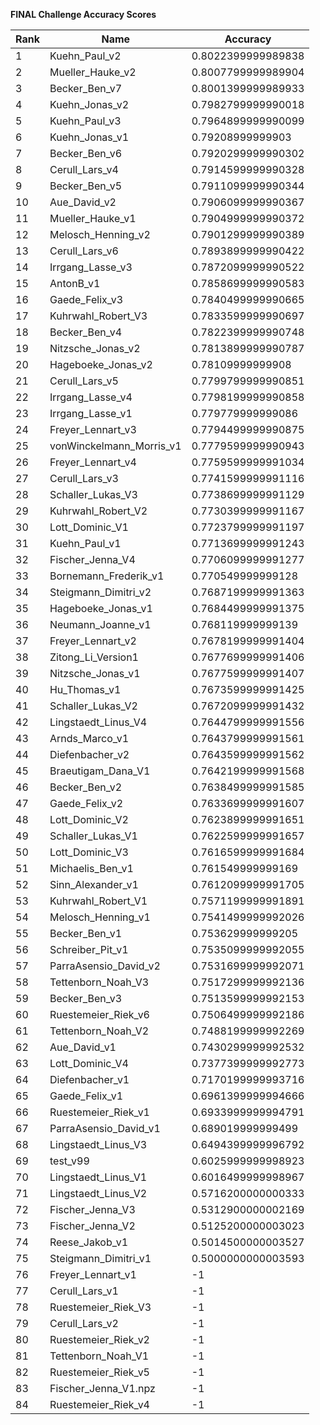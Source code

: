 **FINAL Challenge Accuracy Scores**



|Rank|Name|Accuracy|
|----|-----|---|
|1|Kuehn_Paul_v2|0.8022399999989838|
|2|Mueller_Hauke_v2|0.8007799999989904|
|3|Becker_Ben_v7|0.8001399999989933|
|4|Kuehn_Jonas_v2|0.7982799999990018|
|5|Kuehn_Paul_v3|0.7964899999990099|
|6|Kuehn_Jonas_v1|0.79208999999903|
|7|Becker_Ben_v6|0.7920299999990302|
|8|Cerull_Lars_v4|0.7914599999990328|
|9|Becker_Ben_v5|0.7911099999990344|
|10|Aue_David_v2|0.7906099999990367|
|11|Mueller_Hauke_v1|0.7904999999990372|
|12|Melosch_Henning_v2|0.7901299999990389|
|13|Cerull_Lars_v6|0.7893899999990422|
|14|Irrgang_Lasse_v3|0.7872099999990522|
|15|AntonB_v1|0.7858699999990583|
|16|Gaede_Felix_v3|0.7840499999990665|
|17|Kuhrwahl_Robert_V3|0.7833599999990697|
|18|Becker_Ben_v4|0.7822399999990748|
|19|Nitzsche_Jonas_v2|0.7813899999990787|
|20|Hageboeke_Jonas_v2|0.78109999999908|
|21|Cerull_Lars_v5|0.7799799999990851|
|22|Irrgang_Lasse_v4|0.7798199999990858|
|23|Irrgang_Lasse_v1|0.779779999999086|
|24|Freyer_Lennart_v3|0.7794499999990875|
|25|vonWinckelmann_Morris_v1|0.7779599999990943|
|26|Freyer_Lennart_v4|0.7759599999991034|
|27|Cerull_Lars_v3|0.7741599999991116|
|28|Schaller_Lukas_V3|0.7738699999991129|
|29|Kuhrwahl_Robert_V2|0.7730399999991167|
|30|Lott_Dominic_V1|0.7723799999991197|
|31|Kuehn_Paul_v1|0.7713699999991243|
|32|Fischer_Jenna_V4|0.7706099999991277|
|33|Bornemann_Frederik_v1|0.770549999999128|
|34|Steigmann_Dimitri_v2|0.7687199999991363|
|35|Hageboeke_Jonas_v1|0.7684499999991375|
|36|Neumann_Joanne_v1|0.768119999999139|
|37|Freyer_Lennart_v2|0.7678199999991404|
|38|Zitong_Li_Version1|0.7677699999991406|
|39|Nitzsche_Jonas_v1|0.7677599999991407|
|40|Hu_Thomas_v1|0.7673599999991425|
|41|Schaller_Lukas_V2|0.7672099999991432|
|42|Lingstaedt_Linus_V4|0.7644799999991556|
|43|Arnds_Marco_v1|0.7643799999991561|
|44|Diefenbacher_v2|0.7643599999991562|
|45|Braeutigam_Dana_V1|0.7642199999991568|
|46|Becker_Ben_v2|0.7638499999991585|
|47|Gaede_Felix_v2|0.7633699999991607|
|48|Lott_Dominic_V2|0.7623899999991651|
|49|Schaller_Lukas_V1|0.7622599999991657|
|50|Lott_Dominic_V3|0.7616599999991684|
|51|Michaelis_Ben_v1|0.761549999999169|
|52|Sinn_Alexander_v1|0.7612099999991705|
|53|Kuhrwahl_Robert_V1|0.7571199999991891|
|54|Melosch_Henning_v1|0.7541499999992026|
|55|Becker_Ben_v1|0.753629999999205|
|56|Schreiber_Pit_v1|0.7535099999992055|
|57|ParraAsensio_David_v2|0.7531699999992071|
|58|Tettenborn_Noah_V3|0.7517299999992136|
|59|Becker_Ben_v3|0.7513599999992153|
|60|Ruestemeier_Riek_v6|0.7506499999992186|
|61|Tettenborn_Noah_V2|0.7488199999992269|
|62|Aue_David_v1|0.7430299999992532|
|63|Lott_Dominic_V4|0.7377399999992773|
|64|Diefenbacher_v1|0.7170199999993716|
|65|Gaede_Felix_v1|0.6961399999994666|
|66|Ruestemeier_Riek_v1|0.6933999999994791|
|67|ParraAsensio_David_v1|0.689019999999499|
|68|Lingstaedt_Linus_V3|0.6494399999996792|
|69|test_v99|0.6025999999998923|
|70|Lingstaedt_Linus_V1|0.6016499999998967|
|71|Lingstaedt_Linus_V2|0.5716200000000333|
|72|Fischer_Jenna_V3|0.5312900000002169|
|73|Fischer_Jenna_V2|0.5125200000003023|
|74|Reese_Jakob_v1|0.5014500000003527|
|75|Steigmann_Dimitri_v1|0.5000000000003593|
|76|Freyer_Lennart_v1|-1|
|77|Cerull_Lars_v1|-1|
|78|Ruestemeier_Riek_V3|-1|
|79|Cerull_Lars_v2|-1|
|80|Ruestemeier_Riek_v2|-1|
|81|Tettenborn_Noah_V1|-1|
|82|Ruestemeier_Riek_v5|-1|
|83|Fischer_Jenna_V1.npz|-1|
|84|Ruestemeier_Riek_v4|-1|
